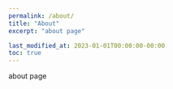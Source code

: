 ```yaml
---
permalink: /about/
title: "About"
excerpt: "about page"

last_modified_at: 2023-01-01T00:00:00-00:00
toc: true
---
```


about page
